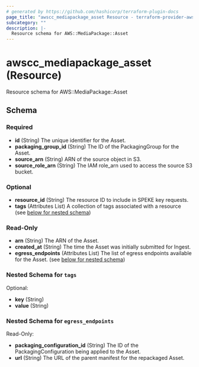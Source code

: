 ```yaml
---
# generated by https://github.com/hashicorp/terraform-plugin-docs
page_title: "awscc_mediapackage_asset Resource - terraform-provider-awscc"
subcategory: ""
description: |-
  Resource schema for AWS::MediaPackage::Asset
---
```


# awscc_mediapackage_asset (Resource)

Resource schema for AWS::MediaPackage::Asset



<!-- schema generated by tfplugindocs -->
## Schema

### Required

- **id** (String) The unique identifier for the Asset.
- **packaging_group_id** (String) The ID of the PackagingGroup for the Asset.
- **source_arn** (String) ARN of the source object in S3.
- **source_role_arn** (String) The IAM role_arn used to access the source S3 bucket.

### Optional

- **resource_id** (String) The resource ID to include in SPEKE key requests.
- **tags** (Attributes List) A collection of tags associated with a resource (see [below for nested schema](#nestedatt--tags))

### Read-Only

- **arn** (String) The ARN of the Asset.
- **created_at** (String) The time the Asset was initially submitted for Ingest.
- **egress_endpoints** (Attributes List) The list of egress endpoints available for the Asset. (see [below for nested schema](#nestedatt--egress_endpoints))

<a id="nestedatt--tags"></a>
### Nested Schema for `tags`

Optional:

- **key** (String)
- **value** (String)


<a id="nestedatt--egress_endpoints"></a>
### Nested Schema for `egress_endpoints`

Read-Only:

- **packaging_configuration_id** (String) The ID of the PackagingConfiguration being applied to the Asset.
- **url** (String) The URL of the parent manifest for the repackaged Asset.


